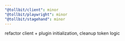 ```yaml
---
"@tollbit/client": minor
"@tollbit/playwright": minor
"@tollbit/stagehand": minor
---
```


refactor client + plugin initialization, cleanup token logic
